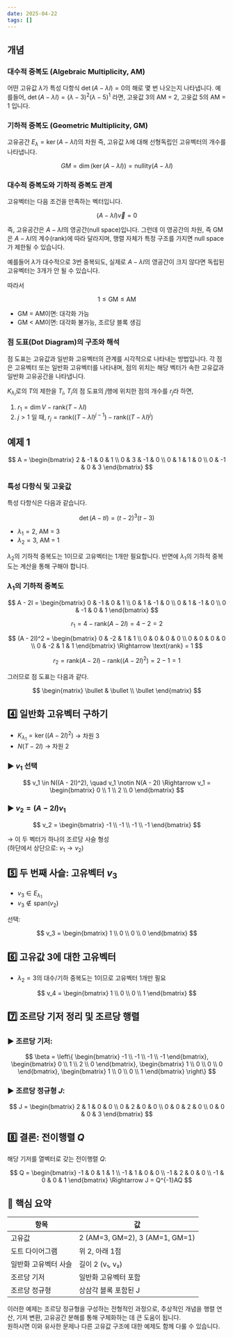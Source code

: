 ```yaml
---
date: 2025-04-22
tags: []
---
```

## 개념
### 대수적 중복도 (Algebraic Multiplicity, AM)
어떤 고유값 $\lambda$가 특성 다항식 $\det(A - \lambda I) = 0$의 해로 몇 번 나오는지 나타냅니다. 예를들어, $\det(A - \lambda I) = (\lambda - 3)^2(\lambda - 5)^1$ 라면, 고윳값 3의 AM = 2, 고윳값 5의 AM = 1 입니다.

### 기하적 중복도 (Geometric Multiplicity, GM)
고유공간 $E_\lambda = \ker(A - \lambda I)$의 차원 즉, 고유값 λ에 대해 선형독립인 고유벡터의 개수를 나타냅니다.

$$
GM = \dim(\ker(A - \lambda I)) = \text{nullity}(A - \lambda I)
$$

### 대수적 중복도와 기하적 중복도 관계
고유벡터는 다음 조건을 만족하는 벡터입니다.

$$
(A - \lambda I)\vec{v} = 0
$$

즉, 고유공간은 $A - \lambda I$의 영공간(null space)입니다. 그런데 이 영공간의 차원, 즉 GM은 $A - \lambda I$의 계수(rank)에 따라 달라지며, 행렬 자체가 특정 구조를 가지면 null space가 제한될 수 있습니다.

예를들어 $\lambda$가 대수적으로 $3$번 중복되도, 실제로 $A - \lambda I$의 영공간이 크지 않다면 독립된 고유벡터는 $3$개가 안 될 수 있습니다.

따라서 

$$
1 \leq \text{GM} \leq \text{AM}
$$

- GM = AM이면: 대각화 가능
- GM < AM이면: 대각화 불가능, 조르당 블록 생김

### 점 도표(Dot Diagram)의 구조와 해석
점 도표는 고유값과 일반화 고유벡터의 관계를 시각적으로 나타내는 방법입니다. 각 점은 고유벡터 또는 일반화 고유벡터를 나타내며, 점의 위치는 해당 벡터가 속한 고유값과 일반화 고유공간을 나타냅니다.

$K_{\lambda_i}$로의 $T$의 제한을 $T_i$, $T_i$의 점 도표의 $j$행에 위치한 점의 개수를 $r_j$라 하면,

1. $r_1 = \dim V - \text{rank}(T - \lambda I)$  
2. $j > 1$ 일 때, $r_j = \text{rank}((T - \lambda I)^{j-1}) - \text{rank}((T - \lambda I)^j)$


## 예제 1

$$
A = \begin{bmatrix}
2 & -1 & 0 & 1 \\
0 & 3 & -1 & 0 \\
0 & 1 & 1 & 0 \\
0 & -1 & 0 & 3
\end{bmatrix}
$$

### 특성 다항식 및 고윳값

특성 다항식은 다음과 같습니다.

$$
\det(A - tI) = (t - 2)^3(t - 3)
$$

- $\lambda_1 = 2$, AM = 3
- $\lambda_2 = 3$, AM = 1

$\lambda_2$의 기하적 중복도는 $1$이므로 고유벡터는 $1$개만 필요합니다. 반면에 $\lambda_1$의 기하적 중복도는 계산을 통해 구해야 합니다.

### $\lambda_1$의 기하적 중복도
$$
A - 2I = 
\begin{bmatrix}
0 & -1 & 0 & 1 \\
0 & 1 & -1 & 0 \\
0 & 1 & -1 & 0 \\
0 & -1 & 0 & 1
\end{bmatrix}
$$

$$
r_1 = 4 - \text{rank}(A - 2I) = 4 - 2 = 2
$$

$$
(A - 2I)^2 = 
\begin{bmatrix}
0 & -2 & 1 & 1 \\
0 & 0 & 0 & 0 \\
0 & 0 & 0 & 0 \\
0 & -2 & 1 & 1
\end{bmatrix}
\Rightarrow
\text{rank} = 1
$$

$$
r_2 = \text{rank}(A - 2I) - \text{rank}((A - 2I)^2) = 2 - 1 = 1
$$

그러므로 점 도표는 다음과 같다.

$$
\begin{matrix}
\bullet & \bullet \\
\bullet
\end{matrix}
$$

## 4️⃣ 일반화 고유벡터 구하기

- $K_{\lambda_1} = \ker((A - 2I)^2)$ → 차원 3
- $N(T - 2I)$ → 차원 2

### ▶ $v_1$ 선택

$$
v_1 \in N((A - 2I)^2), \quad v_1 \notin N(A - 2I)
\Rightarrow
v_1 = \begin{bmatrix} 0 \\ 1 \\ 2 \\ 0 \end{bmatrix}
$$

### ▶ $v_2 = (A - 2I)v_1$

$$
v_2 = \begin{bmatrix} -1 \\ -1 \\ -1 \\ -1 \end{bmatrix}
$$

→ 이 두 벡터가 하나의 조르당 사슬 형성  
(하단에서 상단으로: $v_1 \rightarrow v_2$)

## 5️⃣ 두 번째 사슬: 고유벡터 $v_3$

- $v_3 \in E_{\lambda_1}$
- $v_3 \notin \text{span}(v_2)$

선택:

$$
v_3 = \begin{bmatrix} 1 \\ 0 \\ 0 \\ 0 \end{bmatrix}
$$

## 6️⃣ 고유값 3에 대한 고유벡터

- $\lambda_2 = 3$의 대수/기하 중복도는 1이므로 고유벡터 1개만 필요

$$
v_4 = \begin{bmatrix} 1 \\ 0 \\ 0 \\ 1 \end{bmatrix}
$$

## 7️⃣ 조르당 기저 정리 및 조르당 행렬

### ▶ 조르당 기저:

$$
\beta = \left\{
\begin{bmatrix} -1 \\ -1 \\ -1 \\ -1 \end{bmatrix},
\begin{bmatrix} 0 \\ 1 \\ 2 \\ 0 \end{bmatrix},
\begin{bmatrix} 1 \\ 0 \\ 0 \\ 0 \end{bmatrix},
\begin{bmatrix} 1 \\ 0 \\ 0 \\ 1 \end{bmatrix}
\right\}
$$

### ▶ 조르당 정규형 $J$:

$$
J = \begin{bmatrix}
2 & 1 & 0 & 0 \\
0 & 2 & 0 & 0 \\
0 & 0 & 2 & 0 \\
0 & 0 & 0 & 3
\end{bmatrix}
$$

## 8️⃣ 결론: 전이행렬 $Q$

해당 기저를 열벡터로 갖는 전이행렬 $Q$:

$$
Q = \begin{bmatrix}
-1 & 0 & 1 & 1 \\
-1 & 1 & 0 & 0 \\
-1 & 2 & 0 & 0 \\
-1 & 0 & 0 & 1
\end{bmatrix}
\Rightarrow
J = Q^{-1}AQ
$$

## 📌 핵심 요약

| 항목 | 값 |
|------|-----|
| 고유값 | 2 (AM=3, GM=2), 3 (AM=1, GM=1) |
| 도트 다이어그램 | 위 2, 아래 1점 |
| 일반화 고유벡터 사슬 | 길이 2 (v₁, v₂) |
| 조르당 기저 | 일반화 고유벡터 포함 |
| 조르당 정규형 | 상삼각 블록 포함된 J |

이러한 예제는 조르당 정규형을 구성하는 전형적인 과정으로, 추상적인 개념을 행렬 연산, 기저 변환, 고유공간 분해를 통해 구체화하는 데 큰 도움이 됩니다.  
원하시면 이와 유사한 문제나 다른 고유값 구조에 대한 예제도 함께 다룰 수 있습니다.